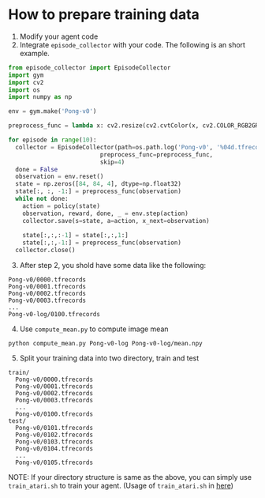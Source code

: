 # How to prepare training data

1. Modify your agent code
2. Integrate ```episode_collector``` with your code. The following is an short example.
```python
from episode_collector import EpisodeCollector
import gym
import cv2
import os
import numpy as np

env = gym.make('Pong-v0')

preprocess_func = lambda x: cv2.resize(cv2.cvtColor(x, cv2.COLOR_RGB2GRAY)[:,:,np.newaxis], [84, 84, 1])

for episode in range(10):
  collector = EpisodeCollector(path=os.path.log('Pong-v0', '%04d.tfrecords' % (episode)), 
                          preprocess_func=preprocess_func, 
                          skip=4)
  done = False
  observation = env.reset()
  state = np.zeros([84, 84, 4], dtype=np.float32)
  state[:, :, -1:] = preprocess_func(observation)
  while not done:
    action = policy(state)
    observation, reward, done, _ = env.step(action)
    collector.save(s=state, a=action, x_next=observation)
    
    state[:,:,:-1] = state[:,:,1:]
    state[:,:,-1:] = preprocess_func(observation)
  collector.close()
```
3. After step 2, you shold have some data like the following:
```
Pong-v0/0000.tfrecords
Pong-v0/0001.tfrecords
Pong-v0/0002.tfrecords
Pong-v0/0003.tfrecords
...
Pong-v0-log/0100.tfrecords
```
4. Use ```compute_mean.py``` to compute image mean
```
python compute_mean.py Pong-v0-log Pong-v0-log/mean.npy
```

5. Split your training data into two directory, train and test
```
train/
  Pong-v0/0000.tfrecords
  Pong-v0/0001.tfrecords
  Pong-v0/0002.tfrecords
  Pong-v0/0003.tfrecords
  ...
  Pong-v0/0100.tfrecords
test/
  Pong-v0/0101.tfrecords
  Pong-v0/0102.tfrecords
  Pong-v0/0103.tfrecords
  Pong-v0/0104.tfrecords
  ...
  Pong-v0/0105.tfrecords
```

NOTE: If your directory structure is same as the above, you can simply use ```train_atari.sh``` to train your agent. (Usage of ```train_atari.sh``` in [here](../README.md))
